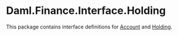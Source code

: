# Daml.Finance.Interface.Holding

This package contains interface definitions for [Account](../../../../docs/Glossary.md#account) and [Holding](../../../../docs/Glossary.md#holding).
